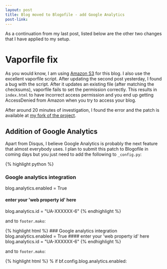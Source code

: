 ```yaml
---
layout: post
title: Blog moved to Blogofile - add Google Analytics
post-link:
---
```

As a continuation from my last post, listed below are the other two
changes that I have applied to my setup.

Vaporfile fix
=============

As you would know, I am using [Amazon S3][] for this blog. I also use
the excellent vaporfile script. After updating the second post
yesterday, I found a bug with the script. After it updates an existing
file (after matching the checksums), vaporfile fails to set the
permission correctly. This results in `index.html` to have incorrect
access permission and you end up getting AccessDenied from Amazon when
you try to access your blog.

After around 20 minutes of investigation, I found the error and the
patch is available at [my fork of the project][].

Addition of Google Analytics
----------------------------

Apart from Disqus, I believe Google Analytics is probably the next
feature that almost everybody uses. I plan to submit this patch to
Blogofile in coming days but you just need to add the following to
`_config.py`:

{% highlight python %}
### Google analytics integration
blog.analytics.enabled = True
#### enter your 'web property id' here
blog.analytics.id    = "UA-XXXXXX-6"
{% endhighlight %}

and to `footer.mako`:

{% highlight html %}
    ### Google analytics integration
    blog.analytics.enabled = True
    #### enter your 'web property id' here
    blog.analytics.id    = "UA-XXXXXX-6"
{% endhighlight %}

and to `footer.mako`:

{% highlight html %}    % if bf.config.blog.analytics.enabled:
    <script type="text/javascript">

      var _gaq = _gaq || [];
      _gaq.push(['_setAccount', '${bf.config.blog.analytics.id}']);
      _gaq.push(['_trackPageview']);

      (function() {
        var ga = document.createElement('script'); ga.type = 'text/javascript'; ga.async = true;
        ga.src = ('https:' == document.location.protocol ? 'https://ssl' : 'http://www') + '.google-analytics.com/ga.js';
        var s = document.getElementsByTagName('script')[0]; s.parentNode.insertBefore(ga, s);
      })();

    </script>
    % endif
{% endhighlight %}

  [Amazon S3]: http://aws.amazon.com/s3/
  [my fork of the project]: https://github.com/psykidellic/Vaporfile/commit/0a866ad8715bb4267d6ee4f5672764f4e54b7e8a

